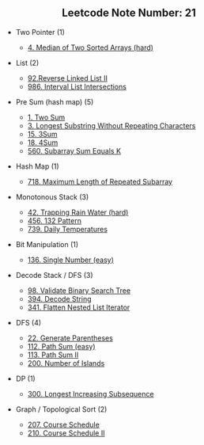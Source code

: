 <h2 align="center">
  Leetcode Note
  Number: 21
</h2>

</p>

- Two Pointer (1)
  - [4. Median of Two Sorted Arrays (hard)](https://leetcode.com/problems/median-of-two-sorted-arrays/)

- List (2)
  - [92.Reverse Linked List II](https://leetcode.com/problems/reverse-linked-list-ii/)
  - [986. Interval List Intersections](https://leetcode.com/problems/interval-list-intersections/)

- Pre Sum (hash map) (5)
  - [1. Two Sum](https://leetcode.com/problems/two-sum/)
  - [3. Longest Substring Without Repeating Characters](https://leetcode.com/problems/longest-substring-without-repeating-characters/)
  - [15. 3Sum](https://leetcode.com/problems/3sum/)
  - [18. 4Sum](https://leetcode.com/problems/4sum/)
  - [560. Subarray Sum Equals K](https://leetcode.com/problems/subarray-sum-equals-k/)

- Hash Map (1)
  - [718. Maximum Length of Repeated Subarray](https://leetcode.com/problems/maximum-length-of-repeated-subarray/)

- Monotonous Stack (3)
  - [42. Trapping Rain Water (hard)](https://leetcode.com/problems/trapping-rain-water/)
  - [456. 132 Pattern](https://leetcode.com/problems/132-pattern/)
  - [739. Daily Temperatures](https://leetcode.com/problems/daily-temperatures/)

- Bit Manipulation (1)
  - [136. Single Number (easy)](https://leetcode.com/problems/single-number/)

- Decode Stack / DFS (3)
  - [98. Validate Binary Search Tree](https://leetcode.com/problems/validate-binary-search-tree/)
  - [394. Decode String](https://leetcode.com/problems/decode-string/)
  - [341. Flatten Nested List Iterator](https://leetcode.com/problems/flatten-nested-list-iterator/)

- DFS (4)
  - [22. Generate Parentheses](https://leetcode.com/problems/generate-parentheses/)
  - [112. Path Sum (easy)](https://leetcode.com/problems/path-sum/)
  - [113. Path Sum II](https://leetcode.com/problems/path-sum-ii/)
  - [200. Number of Islands](https://leetcode.com/problems/number-of-islands/)

- DP (1)
  - [300. Longest Increasing Subsequence](https://leetcode.com/problems/longest-increasing-subsequence/)

- Graph / Topological Sort (2)
  - [207. Course Schedule](https://leetcode.com/problems/course-schedule/)
  - [210. Course Schedule II](https://leetcode.com/problems/course-schedule-ii/)
